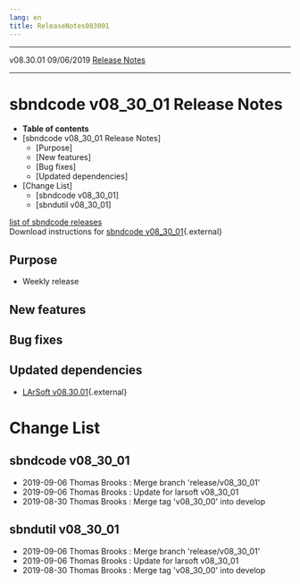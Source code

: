 ```yaml
---
lang: en
title: ReleaseNotes083001
---
```


  ----------- ------------ -- -- ------------------------------------------------------
  v08.30.01   09/06/2019         [Release Notes](ReleaseNotes083001.html)
  ----------- ------------ -- -- ------------------------------------------------------



sbndcode v08\_30\_01 Release Notes
======================================================================================

-   **Table of contents**
-   [sbndcode v08\_30\_01 Release
    Notes]
    -   [Purpose]
    -   [New features]
    -   [Bug fixes]
    -   [Updated dependencies]
-   [Change List]
    -   [sbndcode v08\_30\_01]
    -   [sbndutil v08\_30\_01]

[list of sbndcode
releases](List_of_SBND_code_releases.html)\
Download instructions for [sbndcode
v08\_30\_01](http://scisoft.fnal.gov/scisoft/bundles/sbnd/v08_30_01/sbndcode-v08_30_01.html){.external}



Purpose
----------------------------------

-   Weekly release



New features
--------------------------------------------



Bug fixes
--------------------------------------



Updated dependencies
------------------------------------------------------------

-   [LArSoft
    v08.30.01](https://cdcvs.fnal.gov/redmine/projects/larsoft/wiki/ReleaseNotes083001){.external}



Change List
==========================================



sbndcode v08\_30\_01
----------------------------------------------------------

-   2019-09-06 Thomas Brooks : Merge branch \'release/v08\_30\_01\'
-   2019-09-06 Thomas Brooks : Update for larsoft v08\_30\_01
-   2019-08-30 Thomas Brooks : Merge tag \'v08\_30\_00\' into develop



sbndutil v08\_30\_01
----------------------------------------------------------

-   2019-09-06 Thomas Brooks : Merge branch \'release/v08\_30\_01\'
-   2019-09-06 Thomas Brooks : Update for larsoft v08\_30\_01
-   2019-08-30 Thomas Brooks : Merge tag \'v08\_30\_00\' into develop
